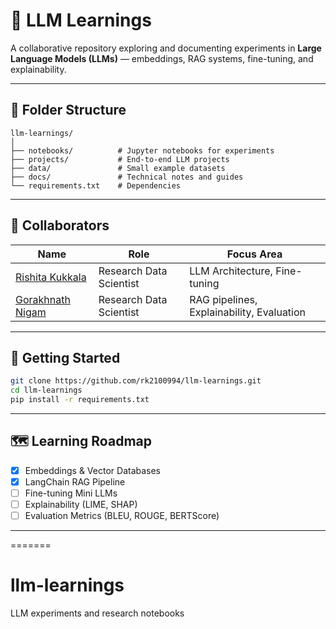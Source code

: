 # 🧠 LLM Learnings

A collaborative repository exploring and documenting experiments in **Large Language Models (LLMs)** — embeddings, RAG systems, fine-tuning, and explainability.

---

## 📘 Folder Structure

```
llm-learnings/
│
├── notebooks/          # Jupyter notebooks for experiments
├── projects/           # End-to-end LLM projects
├── data/               # Small example datasets
├── docs/               # Technical notes and guides
└── requirements.txt    # Dependencies
```

---

## 👥 Collaborators
| Name | Role | Focus Area |
|------|------|-------------|
| [Rishita Kukkala](https://github.com/rk2100994) | Research Data Scientist | LLM Architecture, Fine-tuning |
| [Gorakhnath Nigam](https://github.com/GorakhNigam) | Research Data Scientist | RAG pipelines, Explainability, Evaluation |

---

## 🚀 Getting Started

```bash
git clone https://github.com/rk2100994/llm-learnings.git
cd llm-learnings
pip install -r requirements.txt
```

---

## 🗺️ Learning Roadmap

- [x] Embeddings & Vector Databases
- [x] LangChain RAG Pipeline
- [ ] Fine-tuning Mini LLMs
- [ ] Explainability (LIME, SHAP)
- [ ] Evaluation Metrics (BLEU, ROUGE, BERTScore)

---
=======
# llm-learnings
LLM experiments and research notebooks
